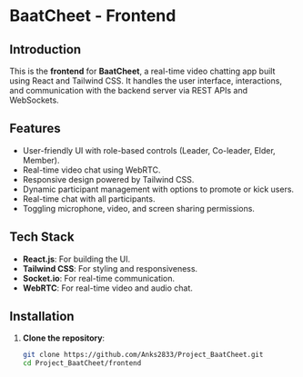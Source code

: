 # BaatCheet - Frontend

## Introduction
This is the **frontend** for **BaatCheet**, a real-time video chatting app built using React and Tailwind CSS. It handles the user interface, interactions, and communication with the backend server via REST APIs and WebSockets.

## Features
- User-friendly UI with role-based controls (Leader, Co-leader, Elder, Member).
- Real-time video chat using WebRTC.
- Responsive design powered by Tailwind CSS.
- Dynamic participant management with options to promote or kick users.
- Real-time chat with all participants.
- Toggling microphone, video, and screen sharing permissions.

## Tech Stack
- **React.js**: For building the UI.
- **Tailwind CSS**: For styling and responsiveness.
- **Socket.io**: For real-time communication.
- **WebRTC**: For real-time video and audio chat.

## Installation

1. **Clone the repository**:
   ```bash
   git clone https://github.com/Anks2833/Project_BaatCheet.git
   cd Project_BaatCheet/frontend
